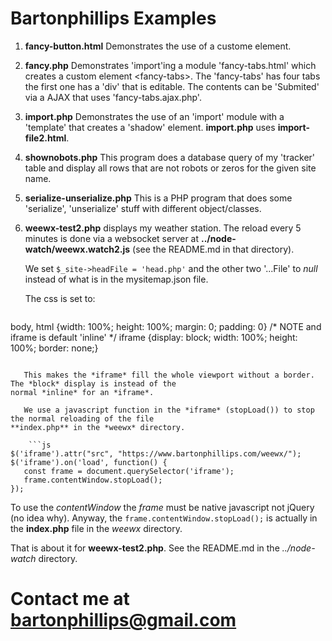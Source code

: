 # Bartonphillips Examples

1. **fancy-button.html** Demonstrates the use of a custome element.

1. **fancy.php** Demonstrates 'import'ing a module 'fancy-tabs.html' which creates a custom
element &lt;fancy-tabs&gt;. The 'fancy-tabs' has four tabs the first one has a 'div'
that is editable. The contents can be 'Submited' via a AJAX that uses 'fancy-tabs.ajax.php'.

1. **import.php** Demonstrates the use of an 'import' module with a 'template' that creates a
'shadow' element. **import.php** uses **import-file2.html**.

1. **shownobots.php** This program does a database query of my 'tracker' table and display all
rows that are not robots or zeros for the given site name.

1. **serialize-unserialize.php** This is a PHP program that does some 'serialize', 'unserialize'
stuff with different object/classes.

1. **weewx-test2.php** displays my weather station. The reload every 5 minutes is done via a websocket
server at **../node-watch/weewx.watch2.js** (see the README.md in that directory). 

   We set `$_site->headFile = 'head.php'` and the other two '...File' to *null* instead
of what is in the mysitemap.json file.

   The css is set to:

    ```
body, html {width: 100%; height: 100%; margin: 0; padding: 0}
/* NOTE and iframe is default 'inline' */
iframe {display: block; width: 100%; height: 100%; border: none;}
```

   This makes the *iframe* fill the whole viewport without a border. The *block* display is instead of the
normal *inline* for an *iframe*.

   We use a javascript function in the *iframe* (stopLoad()) to stop the normal reloading of the file
**index.php** in the *weewx* directory.

    ```js
$('iframe').attr("src", "https://www.bartonphillips.com/weewx/");
$('iframe').on('load', function() {
   const frame = document.querySelector('iframe');
   frame.contentWindow.stopLoad();
});
```

   To use the *contentWindow* the *frame* must be native javascript not jQuery (no idea why). Anyway,
the `frame.contentWindow.stopLoad();` is actually in the **index.php** file in the *weewx*
directory.

   That is about it for **weewx-test2.php**. See the README.md in the *../node-watch* directory.

# Contact me at [bartonphillips@gmail.com](mailto:bartonphillips@gmail.com)

